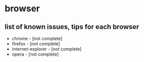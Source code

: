 # browser

## list of known issues, tips for each browser

* chrome - [not complete]
* firefox - [not complete]
* internet-explorer - [not complete]
* opera - [not complete]